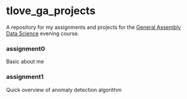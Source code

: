 # tlove_ga_projects

A repository for my assignments and projects for the [General Assembly Data Science](https://generalassemb.ly/education/data-science) evening course.

### assignment0
Basic about me

### assignment1
Quick overview of anomaly detection algorithm
